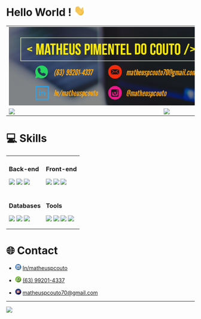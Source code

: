 # Hello World ! <img src="https://github.com/MatheusPcouto10/MatheusPcouto10/blob/main/imagens-github-profile/Hi.gif" width="30px">
  
 <table align="center">
  <tr>
    <td colspan="2"><img src="https://github.com/MatheusPcouto10/MatheusPcouto10/blob/main/imagens-github-profile/capa.png"></td>
    <tr>
    <td><img width="400px" align="left" src="https://github-readme-stats.vercel.app/api/top-langs/?username=MatheusPcouto10&hide=html&layout=compact&theme=gruvbox" /></td>
    <td><img width="400px" align="right" src="https://github-readme-stats.vercel.app/api?username=MatheusPcouto10&theme=gruvbox"/></td>
    </tr> 
 </table>

# :computer: Skills

<table align="center">
    <tr>
    <td><h3>Back-end</h3>
<p>
  <img src="https://img.shields.io/badge/Java-%23ED8B00.svg?&style=for-the-badge&logo=java&logoColor=white"/>
  <img src="https://img.shields.io/badge/c%23%20-%23239120.svg?&style=for-the-badge&logo=c-sharp&logoColor=white"/>
  <img src="https://img.shields.io/badge/Python%20-%2314354C.svg?&style=for-the-badge&logo=python&logoColor=white"/>
</p>
      </td>
    <td><h3>Front-end</h3>
<p>
  <img src="https://img.shields.io/badge/HTML5%20-%23E34F26.svg?&style=for-the-badge&logo=html5&logoColor=white"/>
  <img src="https://img.shields.io/badge/CSS3%20-%231572B6.svg?&style=for-the-badge&logo=css3&logoColor=white"/>
  <img src="https://img.shields.io/badge/Javascript%20-%23563D7C.svg?&style=for-the-badge&logo=javascript&logoColor=white"/>
</p></td>
  </tr>
      <tr>
      <td><h3>Databases</h3>
<p>
  <img src="https://img.shields.io/badge/MySQL-%2300f.svg?&style=for-the-badge&logo=mysql&logoColor=white"/>
  <img src ="https://img.shields.io/badge/Postgres-%23316192.svg?&style=for-the-badge&logo=postgresql&logoColor=white"/>
  <img src="https://img.shields.io/badge/SQL%20Server-%2312100E.svg?logo=microsoft-sql-server&logoColor=white&style=for-the-badge"/>
        </p></td>
      <td><h3>Tools</h3>
<p>
  <img src="https://img.shields.io/badge/git%20-%23F05033.svg?&style=for-the-badge&logo=git&logoColor=white"/>
  <img src="https://img.shields.io/badge/github%20-%23121011.svg?&style=for-the-badge&logo=github&logoColor=white"/>
  <img src="https://img.shields.io/badge/bitbucket%20-%2300f.svg?&style=for-the-badge&logo=bitbucket&logoColor=white"/>
  <img src="https://img.shields.io/badge/jenkins%20-%23121011.svg?&style=for-the-badge&logo=jenkins&logoColor=white"/>
        </p></td>
    </tr> 
 </table>

# :globe_with_meridians: Contact

 - <img src="https://github.com/MatheusPcouto10/MatheusPcouto10/blob/main/imagens-github-profile/linkedin.png" width="16"></img> [In/matheuspcouto](https://www.linkedin.com/in/matheuspcouto/)
  
  - <img src="https://github.com/MatheusPcouto10/MatheusPcouto10/blob/main/imagens-github-profile/whatsapp.png" width="16"></img> [(63) 99201-4337](https://api.whatsapp.com/send?phone=5563992014337)
  
  - <img src="https://github.com/MatheusPcouto10/MatheusPcouto10/blob/main/imagens-github-profile/gmail.png" width="16"></img> matheuspcouto70@gmail.com

---

![](https://komarev.com/ghpvc/?username=MatheusPcouto10&color=blue&style=flat&label=Visits)

